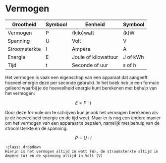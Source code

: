 # Vermogen

|     Grootheid        |     Symbool    |     Eenheid                 |     Symbool     |
|----------------------|----------------|-----------------------------|-----------------|
|     Vermogen         |     P          |     (kilo)watt              |     (k)W        |
|     Spanning         |     U          |     Volt                    |     V           |
|     Stroomsterkte    |     I          |     Ampère                  |     A           |
|     Energie          |     E          |     Joule of kilowattuur    |     J of kWh    |
|     Tijd             |     t          |     Seconde of uur          |     s of h      |

Het vermogen is vaak een eigenschap van een apparaat dat aangeeft hoeveel energie deze per seconde gebruikt. In het boek heb je een formule geleerd waarbij je de hoeveelheid energie kunt berekenen met behulp van het vermogen:

$$ E = P \cdot t $$

Door deze formule om te schrijven kun je ook het vermogen berekenen als je de hoeveelheid energie en de tijd weet. Maar er is nog een andere manier om het vermogen van een apparaat te bepalen, namelijk met behulp van de stroomsterkte en de spanning:

$$ P = U \cdot I $$

```{warning}
:class: dropdown
Hierin is het vermogen altijd in watt (W), de stroomsterkte altijd in Ampère (A) en de spanning altijd in Volt (V)
```


